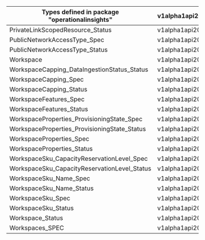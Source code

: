 | Types defined in package "operationalinsights" | v1alpha1api20210601 |
|------------------------------------------------|---------------------|
| PrivateLinkScopedResource_Status               | v1alpha1api20210601 |
| PublicNetworkAccessType_Spec                   | v1alpha1api20210601 |
| PublicNetworkAccessType_Status                 | v1alpha1api20210601 |
| Workspace                                      | v1alpha1api20210601 |
| WorkspaceCapping_DataIngestionStatus_Status    | v1alpha1api20210601 |
| WorkspaceCapping_Spec                          | v1alpha1api20210601 |
| WorkspaceCapping_Status                        | v1alpha1api20210601 |
| WorkspaceFeatures_Spec                         | v1alpha1api20210601 |
| WorkspaceFeatures_Status                       | v1alpha1api20210601 |
| WorkspaceProperties_ProvisioningState_Spec     | v1alpha1api20210601 |
| WorkspaceProperties_ProvisioningState_Status   | v1alpha1api20210601 |
| WorkspaceProperties_Spec                       | v1alpha1api20210601 |
| WorkspaceProperties_Status                     | v1alpha1api20210601 |
| WorkspaceSku_CapacityReservationLevel_Spec     | v1alpha1api20210601 |
| WorkspaceSku_CapacityReservationLevel_Status   | v1alpha1api20210601 |
| WorkspaceSku_Name_Spec                         | v1alpha1api20210601 |
| WorkspaceSku_Name_Status                       | v1alpha1api20210601 |
| WorkspaceSku_Spec                              | v1alpha1api20210601 |
| WorkspaceSku_Status                            | v1alpha1api20210601 |
| Workspace_Status                               | v1alpha1api20210601 |
| Workspaces_SPEC                                | v1alpha1api20210601 |
